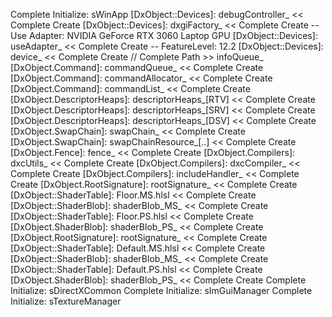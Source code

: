 [windowName]: MyEngine
Complete Initialize: sWinApp
[DxObject::Devices]: debugController_ << Complete Create
[DxObject::Devices]: dxgiFactory_ << Complete Create
 -- Use Adapter: NVIDIA GeForce RTX 3060 Laptop GPU
[DxObject::Devices]: useAdapter_ << Complete Create
 -- FeatureLevel: 12.2
[DxObject::Devices]: device_ << Complete Create
// Complete Path >> infoQueue_
[DxObject.Command]: commandQueue_ << Complete Create
[DxObject.Command]: commandAllocator_ << Complete Create
[DxObject.Command]: commandList_ << Complete Create
[DxObject.DescriptorHeaps]: descriptorHeaps_[RTV] << Complete Create
[DxObject.DescriptorHeaps]: descriptorHeaps_[SRV] << Complete Create
[DxObject.DescriptorHeaps]: descriptorHeaps_[DSV] << Complete Create
[DxObject.SwapChain]: swapChain_ << Complete Create
[DxObject.SwapChain]: swapChainResource_[..] << Complete Create
[DxObject.Fence]: fence_ << Complete Create
[DxObject.Compilers]: dxcUtils_ << Complete Create
[DxObject.Compilers]: dxcCompiler_ << Complete Create
[DxObject.Compilers]: includeHandler_ << Complete Create
[DxObject.RootSignature]: rootSignature_ << Complete Create
[DxObject::ShaderTable]: Floor.MS.hlsl << Complete Create
[DxObject::ShaderBlob]: shaderBlob_MS_ << Complete Create
[DxObject::ShaderTable]: Floor.PS.hlsl << Complete Create
[DxObject.ShaderBlob]: shaderBlob_PS_ << Complete Create
[DxObject.RootSignature]: rootSignature_ << Complete Create
[DxObject::ShaderTable]: Default.MS.hlsl << Complete Create
[DxObject::ShaderBlob]: shaderBlob_MS_ << Complete Create
[DxObject::ShaderTable]: Default.PS.hlsl << Complete Create
[DxObject.ShaderBlob]: shaderBlob_PS_ << Complete Create
Complete Initialize: sDirectXCommon
Complete Initialize: sImGuiManager
Complete Initialize: sTextureManager
